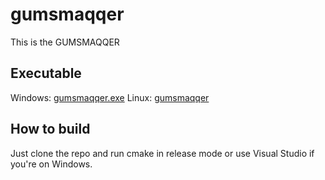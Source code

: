 # gumsmaqqer
This is the GUMSMAQQER

## Executable
Windows: [gumsmaqqer.exe](gumsmaqqer.exe)
Linux:   [gumsmaqqer](gumsmaqqer)

## How to build
Just clone the repo and run cmake in release mode or use Visual Studio if you're on Windows.
